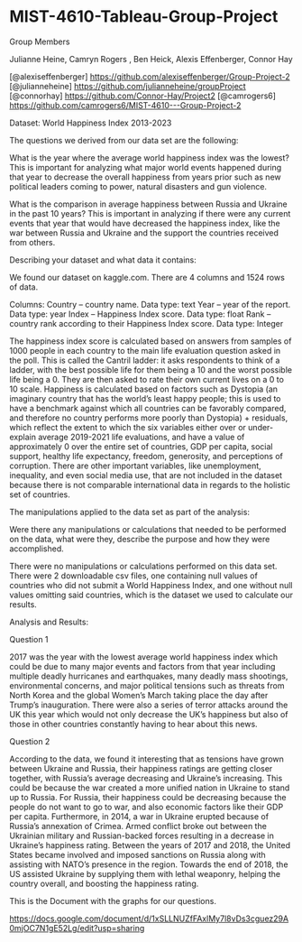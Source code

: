 # MIST-4610-Tableau-Group-Project



Group Members

Julianne Heine, Camryn Rogers , Ben Heick, Alexis Effenberger, Connor Hay

[@alexiseffenberger] https://github.com/alexiseffenberger/Group-Project-2 [@julianneheine] https://github.com/julianneheine/groupProject [@connorhay] https://github.com/Connor-Hay/Project2 [@camrogers6] https://github.com/camrogers6/MIST-4610---Group-Project-2

Dataset: World Happiness Index 2013-2023


The questions we derived from our data set are the following:


What is the year where the average world happiness index was the lowest?
This is important for analyzing what major world events happened during that year to decrease the overall happiness from years prior such as new political leaders coming to power, natural disasters and gun violence. 


What is the comparison in average happiness between Russia and Ukraine in the past 10 years?
This is important in analyzing if there were any current events that year that would have decreased the happiness index, like the war between Russia and Ukraine and the support the countries received from others.

	
Describing your dataset and what data it contains:

We found our dataset on kaggle.com. There are 4 columns and 1524 rows of data. 

Columns:
Country – country name. Data type: text
Year – year of the report.  Data type: year
Index – Happiness Index score. Data type: float
Rank – country rank according to their Happiness Index score. Data type: Integer

The happiness index score is calculated based on answers from samples of 1000 people in each country to the main life evaluation question asked in the poll. This is called the Cantril ladder: it asks respondents to think of a ladder, with the best possible life for them being a 10 and the worst possible life being a 0. They are then asked to rate their own current lives on a 0 to 10 scale. Happiness is calculated based on factors such as Dystopia (an imaginary country that has the world’s least happy people; this is used to have a benchmark against which all countries can be favorably compared, and therefore no country performs more poorly than Dystopia) + residuals, which reflect the extent to which the six variables either over or under-explain average 2019-2021 life evaluations, and have a value of approximately 0 over the entire set of countries, GDP per capita, social support, healthy life expectancy, freedom, generosity, and perceptions of corruption. There are other important variables, like unemployment, inequality, and even social media use, that are not included in the dataset because there is not comparable international data in regards to the holistic set of countries. 


The manipulations applied to the data set as part of the analysis:

Were there any manipulations or calculations that needed to be performed on the data, what were they, describe the purpose and how they were accomplished.

There were no manipulations or calculations performed on this data set. There were 2 downloadable csv files, one containing null values of countries who did not submit a World Happiness Index, and one without null values omitting said countries, which is the dataset we used to calculate our results. 



Analysis and Results:

Question 1

2017 was the year with the lowest average world happiness index which could be due to many major events and factors from that year including multiple deadly hurricanes and earthquakes, many deadly mass shootings, environmental concerns, and major political tensions such as threats from North Korea and the global Women’s March taking place the day after Trump’s inauguration. There were also a series of terror attacks around the UK this year which would not only decrease the UK’s happiness but also of those in other countries constantly having to hear about this news. 

Question 2

According to the data, we found it interesting that as tensions have grown between Ukraine and Russia, their happiness ratings are getting closer together, with Russia’s average decreasing and Ukraine’s increasing. This could be because the war created a more unified nation in Ukraine to stand up to Russia. For Russia, their happiness could be decreasing because the people do not want to go to war, and also economic factors like their GDP per capita. Furthermore, in 2014, a war in Ukraine erupted because of Russia’s annexation of Crimea. Armed conflict broke out between the Ukrainian military and Russian-backed forces resulting in a decrease in Ukraine’s happiness rating. Between the years of 2017 and 2018, the United States became involved and imposed sanctions on Russia along with assisting with NATO’s presence in the region. Towards the end of 2018, the US assisted Ukraine by supplying them with lethal weaponry, helping the country overall, and boosting the happiness rating.  

This is the Document with the graphs for our questions.

https://docs.google.com/document/d/1xSLLNUZfFAxlMy7l8vDs3cguez29A0mjOC7N1gE52Lg/edit?usp=sharing

